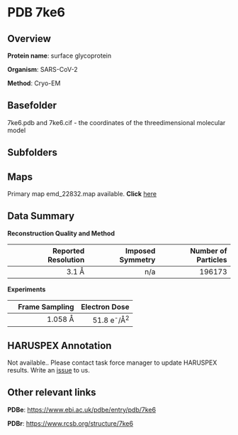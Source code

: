 # PDB 7ke6

## Overview

**Protein name**: surface glycoprotein

**Organism**: SARS-CoV-2

**Method**: Cryo-EM



## Basefolder

7ke6.pdb and 7ke6.cif - the coordinates of the threedimensional molecular model

## Subfolders









## Maps

Primary map emd_22832.map available. **Click** [here](http://ftp.wwpdb.org/pub/emdb/structures/EMD-22832/map/) 

## Data Summary
**Reconstruction Quality and Method**

|   | Reported Resolution | Imposed Symmetry | Number of Particles |
|---|-------------:|----------------:|--------------:|
|   |3.1 Å|n/a|196173|

**Experiments**

|   | Frame Sampling | Electron Dose |
|---|-------------:|----------------:|
|   |1.058 Å|51.8 e<sup>-</sup>/Å<sup>2</sup>|

## HARUSPEX Annotation

Not available.. Please contact task force manager to update HARUSPEX results. Write an [issue](https://github.com/thorn-lab/coronavirus_structural_task_force/issues) to us.

## Other relevant links 
**PDBe**:  https://www.ebi.ac.uk/pdbe/entry/pdb/7ke6
 
**PDBr**: https://www.rcsb.org/structure/7ke6 
